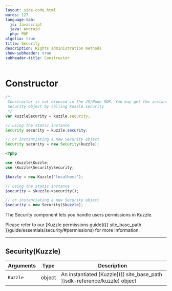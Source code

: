```yaml
---
layout: side-code.html
words: 127
language-tab:
  js: Javascript
  java: Android
  php: PHP
algolia: true
title: Security
description: Rights administration methods
show-subheader: true
subheader-title: Constructor
---
```


# Constructor

```js
/*
 Constructor is not exposed in the JS/Node SDK. You may get the instantiated
 Security object by calling Kuzzle.security
 */
var kuzzleSecurity = kuzzle.security;
```

```java
// using the static instance
Security security = kuzzle.security;

// or instantiating a new Security object
Security security = new Security(kuzzle);
```

```php
<?php

use \Kuzzle\Kuzzle;
use \Kuzzle\Security\Security;

$kuzzle = new Kuzzle('localhost');

// using the static instance
$security = $kuzzle->security();

// or instantiating a new Security object
$security = new Security($kuzzle);
```

The Security component lets you handle users permissions in Kuzzle.

Please refer to our [Kuzzle permissions guide]({{ site_base_path }}guide/essentials/security/#permissions) for more information.

---

## Security(Kuzzle)

| Arguments | Type | Description |
|---------------|---------|----------------------------------------|
| `Kuzzle` | object | An instantiated [Kuzzle]({{ site_base_path }}sdk-reference/kuzzle) object |
